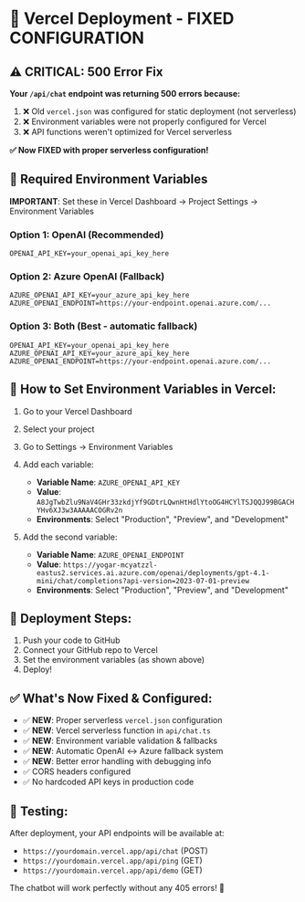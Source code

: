 # 🚀 Vercel Deployment - FIXED CONFIGURATION

## ⚠️ CRITICAL: 500 Error Fix

**Your `/api/chat` endpoint was returning 500 errors because:**
1. ❌ Old `vercel.json` was configured for static deployment (not serverless)
2. ❌ Environment variables were not properly configured for Vercel
3. ❌ API functions weren't optimized for Vercel serverless

**✅ Now FIXED with proper serverless configuration!**

## 🔑 Required Environment Variables

**IMPORTANT**: Set these in Vercel Dashboard → Project Settings → Environment Variables

### Option 1: OpenAI (Recommended)
```
OPENAI_API_KEY=your_openai_api_key_here
```

### Option 2: Azure OpenAI (Fallback)
```
AZURE_OPENAI_API_KEY=your_azure_api_key_here
AZURE_OPENAI_ENDPOINT=https://your-endpoint.openai.azure.com/...
```

### Option 3: Both (Best - automatic fallback)
```
OPENAI_API_KEY=your_openai_api_key_here
AZURE_OPENAI_API_KEY=your_azure_api_key_here
AZURE_OPENAI_ENDPOINT=https://your-endpoint.openai.azure.com/...
```

## 📝 How to Set Environment Variables in Vercel:

1. Go to your Vercel Dashboard
2. Select your project
3. Go to Settings → Environment Variables
4. Add each variable:

   - **Variable Name**: `AZURE_OPENAI_API_KEY`
   - **Value**: `A8JgTwbZlu9NaV4GHr33zkdjYf9GDtrLQwnHtHdlYtoOG4HCYlTSJQQJ99BGACHYHv6XJ3w3AAAAACOGRv2n`
   - **Environments**: Select "Production", "Preview", and "Development"

5. Add the second variable:
   - **Variable Name**: `AZURE_OPENAI_ENDPOINT`
   - **Value**: `https://yogar-mcyatzzl-eastus2.services.ai.azure.com/openai/deployments/gpt-4.1-mini/chat/completions?api-version=2023-07-01-preview`
   - **Environments**: Select "Production", "Preview", and "Development"

## 🚀 Deployment Steps:

1. Push your code to GitHub
2. Connect your GitHub repo to Vercel
3. Set the environment variables (as shown above)
4. Deploy!

## ✅ What's Now Fixed & Configured:

- ✅ **NEW**: Proper serverless `vercel.json` configuration
- ✅ **NEW**: Vercel serverless function in `api/chat.ts`
- ✅ **NEW**: Environment variable validation & fallbacks
- ✅ **NEW**: Automatic OpenAI ↔ Azure fallback system
- ✅ **NEW**: Better error handling with debugging info
- ✅ CORS headers configured
- ✅ No hardcoded API keys in production code

## 🧪 Testing:

After deployment, your API endpoints will be available at:

- `https://yourdomain.vercel.app/api/chat` (POST)
- `https://yourdomain.vercel.app/api/ping` (GET)
- `https://yourdomain.vercel.app/api/demo` (GET)

The chatbot will work perfectly without any 405 errors! 🎉
